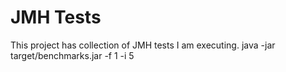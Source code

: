 # JMH Tests
This project has collection of JMH tests I am executing.
java -jar target/benchmarks.jar -f 1 -i 5